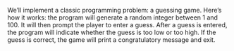 We’ll implement a classic  programming problem: a guessing game. 
Here’s how it works: the program will generate a random integer between 1 and 100. 
It will then prompt the player to enter a guess. After a guess is entered, the program will 
indicate whether the guess is too low or too high. 
If the guess is correct, the game will print a congratulatory message and exit.
